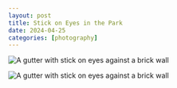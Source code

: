 ```yaml
---
layout: post
title: Stick on Eyes in the Park
date: 2024-04-25
categories: [photography]
---
```


![A gutter with stick on eyes against a brick wall](https://ik.imagekit.io/1wh3oo1zp/IMG_0292_a65yyfu1o)

![A gutter with stick on eyes against a brick wall](https://ik.imagekit.io/1wh3oo1zp/IMG_0293_cW6hQbd5S)